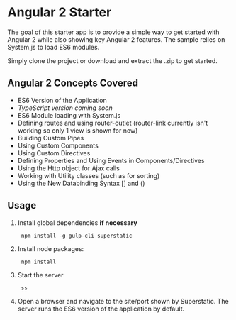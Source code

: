 # Angular 2 Starter

The goal of this starter app is to provide
a simple way to get started with Angular 2 while also showing key Angular 2 features. The sample
relies on System.js to load ES6 modules.

Simply clone the project or download and extract the .zip to get started.

## Angular 2 Concepts Covered

* ES6 Version of the Application
* *TypeScript version coming soon*
* ES6 Module loading with System.js
* Defining routes and using router-outlet (router-link currently isn't working so only 1 view is shown for now)
* Building Custom Pipes
* Using Custom Components
* Using Custom Directives
* Defining Properties and Using Events in Components/Directives
* Using the Http object for Ajax calls
* Working with Utility classes (such as for sorting)
* Using the New Databinding Syntax [] and ()

## Usage

1. Install global dependencies **if necessary**

        npm install -g gulp-cli superstatic

2. Install node packages:

        npm install

3. Start the server

        ss

4. Open a browser and navigate to the site/port shown by Superstatic. The server runs the ES6 version of the application by default.
